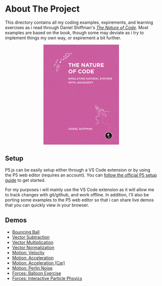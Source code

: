 # About The Project


This directory contains all my coding examples, expirements, and learning exercises as i read through Daniel Shiffman's [*The Nature of Code*](https://natureofcode.com/). Most examples are based on the book, though some may deviate as i try to implement things my own way, or expirement a bit further. 

<p align="center">
    <img style="max-width: 250px" src="./nature-of-code-cover.png" alt="Cover for 'The Nature of Code' by Daniel Shiffman"/>
</p>

## Setup

P5.js can be easily setup either through a VS Code extension or by using the P5 web editor (requires an account). You can [follow the official P5 setup guide](https://p5js.org/tutorials/setting-up-your-environment/) to get started. 

For my purposes i will mainly use the VS Code extension as it will allow me to track changes with git/github, and work offline. In addition, I'll also be porting some examples to the P5 web editor so that i can share live demos that you can quickly view in your browser.

## Demos
* [Bouncing Ball](https://editor.p5js.org/juzier/full/K0bxs4ut_)
* [Vector Subtraction](https://editor.p5js.org/juzier/full/txR8g_QMF)
* [Vector Multiplication](https://editor.p5js.org/juzier/full/1D29vg1ph)
* [Vector Normalization](https://editor.p5js.org/juzier/full/dqLIvB5kQ)
* [Motion: Velocity](https://editor.p5js.org/juzier/full/VWr25sU6S)
* [Motion: Acceleration](https://editor.p5js.org/juzier/full/pho4HNEx5)
* [Motion: Acceleration (Car)](https://editor.p5js.org/juzier/full/0xgs-u_ov)
* [Motion: Perlin Noise](https://editor.p5js.org/juzier/full/7Z8Z3NpK1)
* [Forces: Balloon Exercise](https://editor.p5js.org/juzier/full/hjpu2BgNS)
* [Forces: Interactive Particle Phsyics](https://editor.p5js.org/juzier/full/3BSYDWZqT)